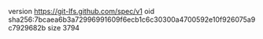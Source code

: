 version https://git-lfs.github.com/spec/v1
oid sha256:7bcaea6b3a72996991609f6ecb1c6c30300a4700592e10f926075a9c7929682b
size 3794

